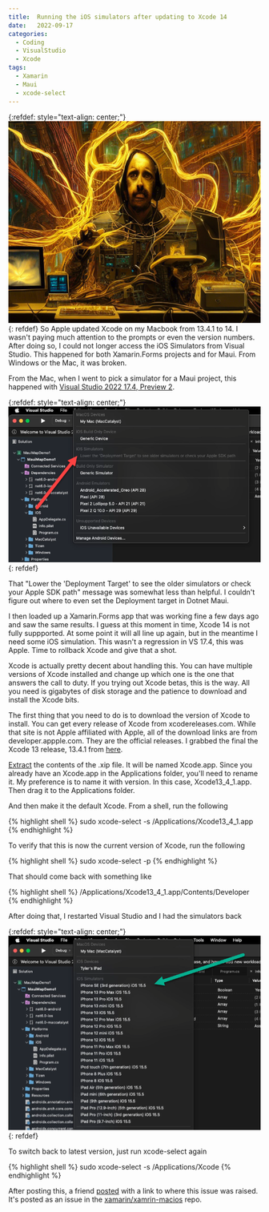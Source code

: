 ```yaml
---
title:  Running the iOS simulators after updating to Xcode 14
date:   2022-09-17
categories: 
  - Coding
  - VisualStudio
  - Xcode
tags: 
  - Xamarin
  - Maui
  - xcode-select  
---
```

{:refdef: style="text-align: center;"}
![Deployment Target](/assets/giger-dev-001.png)
{: refdef}
So Apple updated Xcode on my Macbook from 13.4.1 to 14. I wasn't paying much attention to the prompts or even the version numbers. After doing so, I could not longer access the iOS Simulators from Visual Studio. This happened for both Xamarin.Forms projects and for Maui. From Windows or the Mac, it was broken. 

From the Mac, when I went to pick a simulator for a Maui project, this happened with [Visual Studio 2022 17.4, Preview 2](https://learn.microsoft.com/en-us/visualstudio/releases/2022/mac-release-notes-preview#17.4.0-pre.2?WT.mc_id=DT-MVP-5000200).

{:refdef: style="text-align: center;"}
![Lower the 'Deployment Target'?](/assets/no_sim_edit.png)
{: refdef}

That "Lower the 'Deployment Target' to see the older simulators or check your Apple SDK path" message was somewhat less than helpful. I couldn't figure out where to even set the Deployment target in Dotnet Maui. 

I then loaded up a Xamarin.Forms app that was working fine a few days ago and saw the same results. I guess at this moment in time, Xcode 14 is not fully suppported. At some point it will all line up again, but in the meantime I need some iOS simulation. This wasn't a regression in VS 17.4, this was Apple. Time to rollback Xcode and give that a shot.

Xcode is actually pretty decent about handling this. You can have multiple versions of Xcode installed and change up which one is the one that answers the call to duty. If you trying out Xcode betas, this is the way. All you need is gigabytes of disk storage and the patience to download and install the Xcode bits.

The first thing that you need to do is to download the version of Xcode to install. You can get every release of Xcode from xcodereleases.com. While that site is not Apple affiliated with Apple, all of the download links are from developer.appple.com. They are the official releases. I grabbed the final the Xcode 13 release, 13.4.1 from [here](https://developer.apple.com/services-account/download?path=/Developer_Tools/Xcode_13.4.1/Xcode_13.4.1.xip).

[Extract](https://osxdaily.com/2018/11/02/open-extract-xip-file-mac/#:~:text=Assuming%20you%20haven't%20associated,the%20Finder%20of%20Mac%20OS.) the contents of the .xip file. It will be named Xcode.app. Since you already have an Xcode.app in the Applications folder, you'll need to rename it. My preference is to name it with version. In this case, Xcode13_4_1.app. Then drag it to the Applications folder.

And then make it the default Xcode. From a shell, run the following

{% highlight shell %}
sudo xcode-select -s /Applications/Xcode13_4_1.app
{% endhighlight %}

To verify that this is now the current version of Xcode, run the following

{% highlight shell %}
sudo xcode-select -p
{% endhighlight %}

That should come back with something like

{% highlight shell %}
/Applications/Xcode13_4_1.app/Contents/Developer
{% endhighlight %}

After doing that, I restarted Visual Studio and I had the simulators back

{:refdef: style="text-align: center;"}
![Thar be simulators'?](/assets/yes_sim_edit.png)
{: refdef}


To switch back to latest version, just run xcode-select again

{% highlight shell %}
sudo xcode-select -s /Applications/Xcode
{% endhighlight %}


After posting this, a friend [posted](https://twitter.com/BiloganSteve/status/1571477869817204738) with a link to where this issue was raised.  It's posted as an issue in the [xamarin/xamrin-macios](https://github.com/xamarin/xamarin-macios/issues/15954) repo.